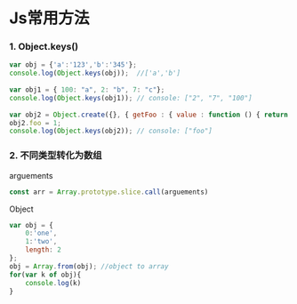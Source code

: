 # Js常用方法

### 1. Object.keys()

```js
var obj = {'a':'123','b':'345'};
console.log(Object.keys(obj));  //['a','b']
 
var obj1 = { 100: "a", 2: "b", 7: "c"};
console.log(Object.keys(obj1)); // console: ["2", "7", "100"]
 
var obj2 = Object.create({}, { getFoo : { value : function () { return this.foo } } });
obj2.foo = 1;
console.log(Object.keys(obj2)); // console: ["foo"]
```



### 2. 不同类型转化为数组

arguements

```js
const arr = Array.prototype.slice.call(arguements)
```

Object

````js
var obj = {
    0:'one',
    1:'two',
    length: 2
};
obj = Array.from(obj); //object to array
for(var k of obj){
    console.log(k)
}
````

